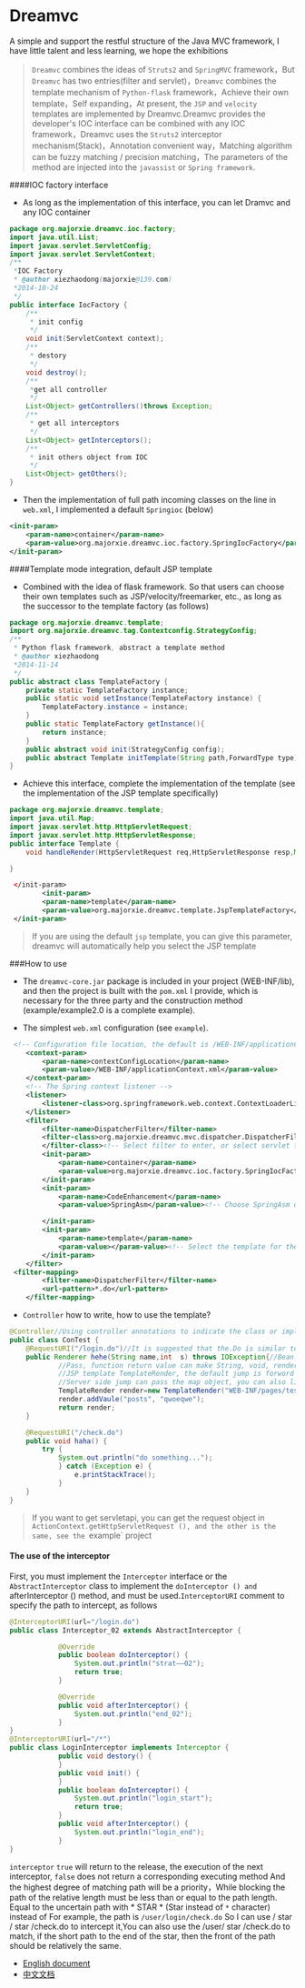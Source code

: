 Dreamvc
=================================== 
A simple and support the restful structure of the Java MVC framework, I have little talent and less learning, we hope the exhibitions
>`Dreamvc` combines the ideas of `Struts2` and `SpringMVC` framework，But `Dreamvc` has two entries(filter and servlet)，`Dreamvc` combines the template mechanism of `Python-flask` framework，Achieve their own template，Self expanding，At present, the `JSP` and `velocity` templates are implemented by Dreamvc.Dreamvc provides the developer's IOC interface can be combined with any IOC framework，Dreamvc uses the `Struts2` interceptor mechanism(Stack)，Annotation convenient way，Matching algorithm can be fuzzy matching / precision matching，The parameters of the method are injected into the `javassist` or `Spring framework`.

####IOC factory interface
- As long as the implementation of this interface, you can let Dramvc and any IOC container
```java
package org.majorxie.dreamvc.ioc.factory;
import java.util.List;
import javax.servlet.ServletConfig;
import javax.servlet.ServletContext;
/**
 *IOC Factory
 * @author xiezhaodong(majorxie@139.com)
 *2014-10-24
 */
public interface IocFactory {
	/**
	 * init config
	 */
	void init(ServletContext context);
	/**
	 * destory
	 */
	void destroy();
	/**
	 *get all controller
	 */
	List<Object> getControllers()throws Exception;
	/**
	 * get all interceptors
	 */
	List<Object> getInterceptors();
	/**
	 * init others object from IOC
	 */
	List<Object> getOthers();
}
```
- Then the implementation of full path incoming classes on the line in `web.xml`, I implemented a default `Springioc` (below)
```xml
<init-param>
	<param-name>container</param-name>
	<param-value>org.majorxie.dreamvc.ioc.factory.SpringIocFactory</param-value>
</init-param>
```
####Template mode integration, default JSP template
- Combined with the idea of flask framework. So that users can choose their own templates such as JSP/velocity/freemarker, etc., as long as the successor to the template factory (as follows)
```java
package org.majorxie.dreamvc.template;
import org.majorxie.dreamvc.tag.Contextconfig.StrategyConfig;
/**
 * Python flask framework, abstract a template method
 * @author xiezhaodong
 *2014-11-14
 */
public abstract class TemplateFactory {
	private static TemplateFactory instance;
	public static void setInstance(TemplateFactory instance) {
		TemplateFactory.instance = instance;
	}
	public static TemplateFactory getInstance(){
		return instance;
	}
	public abstract void init(StrategyConfig config);
	public abstract Template initTemplate(String path,ForwardType type) throws Exception;
}
```
- Achieve this interface, complete the implementation of the template (see the implementation of the JSP template specifically)
```java
package org.majorxie.dreamvc.template;
import java.util.Map;
import javax.servlet.http.HttpServletRequest;
import javax.servlet.http.HttpServletResponse;
public interface Template {
	void handleRender(HttpServletRequest req,HttpServletResponse resp,Map<String, Object> models)throws Exception;

}
```
```xml
 </init-param>
	    <init-param>
	    <param-name>template</param-name>
	    <param-value>org.majorxie.dreamvc.template.JspTemplateFactory</param-value>
 </init-param>
```
>If you are using the default `jsp` template, you can give this parameter, dreamvc will automatically help you select the JSP template

###How to use
- The `dreamvc-core.jar` package is included in your project (WEB-INF/lib), and then the project is built with the `pom.xml` I provide, which is necessary for the three party and the construction method (example/example2.0 is a complete example).

- The simplest `web.xml` configuration (see `example`).
```xml
 <!-- Configuration file location, the default is /WEB-INF/applicationContext.xml -->
    <context-param>
        <param-name>contextConfigLocation</param-name>
        <param-value>/WEB-INF/applicationContext.xml</param-value>
    </context-param>
    <!-- The Spring context listener -->
    <listener>
        <listener-class>org.springframework.web.context.ContextLoaderListener</listener-class>
    </listener>
    <filter>
        <filter-name>DispatcherFilter</filter-name>
        <filter-class>org.majorxie.dreamvc.mvc.dispatcher.DispatcherFilter
        </filter-class><!-- Select filter to enter, or select servlet to enter (as above) -->
        <init-param>
            <param-name>container</param-name>
            <param-value>org.majorxie.dreamvc.ioc.factory.SpringIocFactory</param-value><!-- Select springioc as the IOC container -->
        </init-param>
        <init-param>
            <param-name>CodeEnhancement</param-name>
            <param-value>SpringAsm</param-value><!-- Choose SpringAsm or javassist -->

        </init-param>
        <init-param>
            <param-name>template</param-name>
            <param-value></param-value><!-- Select the template for the return of the template here and not automatically select the JSP template -->
        </init-param>
    </filter>
 <filter-mapping>
        <filter-name>DispatcherFilter</filter-name>
        <url-pattern>*.do</url-pattern>
    </filter-mapping>
```
- `Controller` how to write, how to use the template?
```java
@Controller//Using controller annotations to indicate the class or implement the controller interface
public class ConTest {
    @RequestURI("/login.do")//It is suggested that the.Do is similar to /user/login/check.do, and the best parameters are passed, and no delivery will be reported to 404.
	public Renderer hehe(String name,int  s) throws IOException{//Bean is currently not supported, as long as the traditional parameters
			//Pass, function return value can make String, void, render.render said only template currently has /JsonTemplate/TextTemplate/
			//JSP template TemplateRender, the default jump is forword jump, you can see the constructor using FORWARD.Rediect set the client jump
			//Server side jump can pass the map object, you can also like the following way
			TemplateRender render=new TemplateRender("WEB-INF/pages/test.jsp");
			render.addVaule("posts", "qwoeqwe");
			return render;
	}

	@RequestURI("/check.do")
	public void haha() {
		try {
			System.out.println("do something...");
			} catch (Exception e) {
			    e.printStackTrace();
			}
	}
}
```
>If you want to get servletapi, you can get the request object in `ActionContext.getHttpServletRequest (), and the other is the same, see the `example` project

#### The use of the interceptor
First, you must implement the `Interceptor` interface or the `AbstractInterceptor` class to implement the `doInterceptor () and `afterInterceptor () method, and must be used.`InterceptorURI` comment to specify the path to intercept, as follows
```java
@InterceptorURI(url="/login.do")
public class Interceptor_02 extends AbstractInterceptor {

			@Override
			public boolean doInterceptor() {
				System.out.println("strat——02");
				return true;
			}

			@Override
			public void afterInterceptor() {
				System.out.println("end_02");
			}
}
@InterceptorURI(url="/*")
public class LoginInterceptor implements Interceptor {
			public void destory() {
			}
			public void init() {
			}
			public boolean doInterceptor() {
				System.out.println("login_start");
				return true;
			}
			public void afterInterceptor() {
				System.out.println("login_end");
			}
}
```
`interceptor` `true` will return to the release, the execution of the next interceptor, `false` does not return a corresponding executing method
And the highest degree of matching path will be a priority，While blocking the path of the relative length must be less than or equal to the path length. Equal to the uncertain path with * STAR * (Star instead of ` * ` character) instead of
For example, the path is `/user/login/check.do`
So I can use / star / star /check.do to intercept it,You can also use the /user/ star /check.do to match, if the short path to the end of the star, then the front of the path should be relatively the same.

- [English document](https://github.com/xiexiaodong/Dreamvc/blob/master/README.md)
- [中文文档](https://github.com/xiexiaodong/Dreamvc/blob/master/README_ZH_CN.md)
		

  
  
  
  
